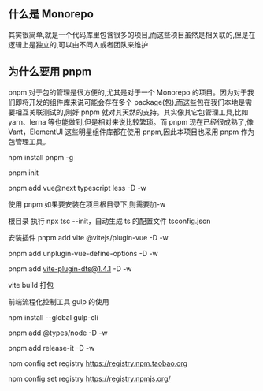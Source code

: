 ## 什么是 Monorepo

其实很简单,就是一个代码库里包含很多的项目,而这些项目虽然是相关联的,但是在逻辑上是独立的,可以由不同人或者团队来维护

## 为什么要用 pnpm

pnpm 对于包的管理是很方便的,尤其是对于一个 Monorepo 的项目。因为对于我们即将开发的组件库来说可能会存在多个 package(包),而这些包在我们本地是需要相互关联测试的,刚好 pnpm 就对其天然的支持。其实像其它包管理工具,比如 yarn、lerna 等也能做到,但是相对来说比较繁琐。而 pnpm 现在已经很成熟了,像 Vant，ElementUI 这些明星组件库都在使用 pnpm,因此本项目也采用 pnpm 作为包管理工具。

npm install pnpm -g

pnpm init

pnpm add vue@next typescript less -D -w

使用 pnpm 如果要安装在项目根目录下,则需要加-w

根目录 执行 npx tsc --init，自动生成 ts 的配置文件 tsconfig.json

安装插件 pnpm add vite @vitejs/plugin-vue -D -w

pnpm add unplugin-vue-define-options -D -w

pnpm add vite-plugin-dts@1.4.1 -D -w

vite build 打包

前端流程化控制工具 gulp 的使用

npm install --global gulp-cli

pnpm add @types/node -D -w

pnpm add release-it -D -w

npm config set registry https://registry.npm.taobao.org

npm config set registry https://registry.npmjs.org/
